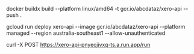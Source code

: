 docker buildx build --platform linux/amd64 -t gcr.io/abcdataz/xero-api --push .

gcloud run deploy xero-api --image gcr.io/abcdataz/xero-api --platform managed --region australia-southeast1 --allow-unauthenticated

curl -X POST https://xero-api-pnyecjivxq-ts.a.run.app/run